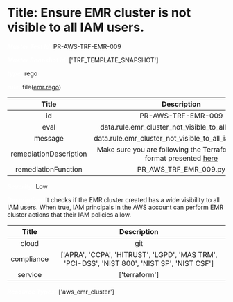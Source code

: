 



# Title: Ensure EMR cluster is not visible to all IAM users.


***<font color="white">Master Test Id:</font>*** PR-AWS-TRF-EMR-009

***<font color="white">Master Snapshot Id:</font>*** ['TRF_TEMPLATE_SNAPSHOT']

***<font color="white">type:</font>*** rego

***<font color="white">rule:</font>*** file([emr.rego])  
  
  
  
  

|Title|Description|
| :---: | :---: |
|id|PR-AWS-TRF-EMR-009|
|eval|data.rule.emr_cluster_not_visible_to_all_iam_users|
|message|data.rule.emr_cluster_not_visible_to_all_iam_users_err|
|remediationDescription|Make sure you are following the Terraform template format presented <a href='https://registry.terraform.io/providers/hashicorp/aws/latest/docs/resources/emr_cluster' target='_blank'>here</a>|
|remediationFunction|PR_AWS_TRF_EMR_009.py|


***<font color="white">Severity:</font>*** Low

***<font color="white">Description:</font>*** It checks if the EMR cluster created has a wide visibility to all IAM users. When true, IAM principals in the AWS account can perform EMR cluster actions that their IAM policies allow.  
  
  

|Title|Description|
| :---: | :---: |
|cloud|git|
|compliance|['APRA', 'CCPA', 'HITRUST', 'LGPD', 'MAS TRM', 'PCI-DSS', 'NIST 800', 'NIST SP', 'NIST CSF']|
|service|['terraform']|


***<font color="white">Resource Types:</font>*** ['aws_emr_cluster']


[emr.rego]: https://github.com/prancer-io/prancer-compliance-test/tree/master/aws/terraform/emr.rego
